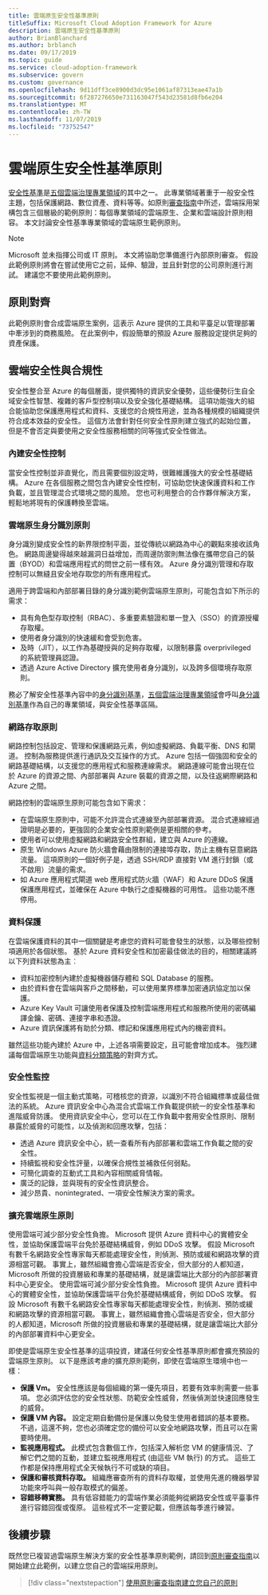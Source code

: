 ```yaml
---
title: 雲端原生安全性基準原則
titleSuffix: Microsoft Cloud Adoption Framework for Azure
description: 雲端原生安全性基準原則
author: BrianBlanchard
ms.author: brblanch
ms.date: 09/17/2019
ms.topic: guide
ms.service: cloud-adoption-framework
ms.subservice: govern
ms.custom: governance
ms.openlocfilehash: 9d11dff3ce8900d3dc95e1061af87313eae47a1b
ms.sourcegitcommit: 6f287276650e731163047f543d23581d8fb6e204
ms.translationtype: MT
ms.contentlocale: zh-TW
ms.lasthandoff: 11/07/2019
ms.locfileid: "73752547"
---
```

# <a name="cloud-native-security-baseline-policy"></a>雲端原生安全性基準原則

[安全性基準](./index.md)是[五個雲端治理專業領域](../governance-disciplines.md)的其中之一。 此專業領域著重于一般安全性主題，包括保護網路、數位資產、資料等等。如原則[審查指南](../policy-compliance/cloud-policy-review.md)中所述，雲端採用架構包含三個層級的範例原則：每個專業領域的雲端原生、企業和雲端設計原則相容。 本文討論安全性基準專業領域的雲端原生範例原則。

> [!NOTE]
> Microsoft 並未指揮公司或 IT 原則。 本文將協助您準備進行內部原則審查。 假設此範例原則將會在嘗試使用它之前，延伸、驗證，並且針對您的公司原則進行測試。 建議您不要使用此範例原則。

## <a name="policy-alignment"></a>原則對齊

此範例原則會合成雲端原生案例，這表示 Azure 提供的工具和平臺足以管理部署中牽涉到的商務風險。 在此案例中，假設簡單的預設 Azure 服務設定提供足夠的資產保護。

## <a name="cloud-security-and-compliance"></a>雲端安全性與合規性

安全性整合至 Azure 的每個層面，提供獨特的資訊安全優勢，這些優勢衍生自全域安全性智慧、複雜的客戶型控制項以及安全強化基礎結構。 這項功能強大的組合能協助您保護應用程式和資料、支援您的合規性用途，並為各種規模的組織提供符合成本效益的安全性。 這個方法會針對任何安全性原則建立強式的起始位置，但是不會否定與要使用之安全性服務相關的同等強式安全性做法。

### <a name="built-in-security-controls"></a>內建安全性控制

當安全性控制並非直覺化，而且需要個別設定時，很難維護強大的安全性基礎結構。 Azure 在各個服務之間包含內建安全性控制，可協助您快速保護資料和工作負載，並且管理混合式環境之間的風險。 您也可利用整合的合作夥伴解決方案，輕鬆地將現有的保護轉換至雲端。

### <a name="cloud-native-identity-policies"></a>雲端原生身分識別原則

身分識別變成安全性的新界限控制平面，並從傳統以網路為中心的觀點來接收該角色。 網路周邊變得越來越漏洞日益增加，而周邊防禦則無法像在攜帶您自己的裝置（BYOD）和雲端應用程式的問世之前一樣有效。 Azure 身分識別管理和存取控制可以無縫且安全地存取您的所有應用程式。

適用于跨雲端和內部部署目錄的身分識別範例雲端原生原則，可能包含如下所示的需求：

- 具有角色型存取控制（RBAC）、多重要素驗證和單一登入（SSO）的資源授權存取權。
- 使用者身分識別的快速緩和會受到危害。
- 及時（JIT），以工作為基礎授與的足夠存取權，以限制暴露 overprivileged 的系統管理員認證。
- 透過 Azure Active Directory 擴充使用者身分識別，以及跨多個環境存取原則。

務必了解安全性基準內容中的[身分識別基準](../identity-baseline/index.md)，[五個雲端治理專業領域](../index.md)會呼叫[身分識別基準](../identity-baseline/index.md)作為自己的專業領域，與安全性基準區隔。

### <a name="network-access-policies"></a>網路存取原則

網路控制包括設定、管理和保護網路元素，例如虛擬網路、負載平衡、DNS 和閘道。 控制為服務提供進行通訊及交互操作的方式。 Azure 包括一個強固和安全的網路基礎結構，以支援您的應用程式和服務連線需求。 網路連線可能會出現在位於 Azure 的資源之間、內部部署與 Azure 裝載的資源之間，以及往返網際網路和 Azure 之間。

網路控制的雲端原生原則可能包含如下需求：

- 在雲端原生原則中，可能不允許混合式連線至內部部署資源。 混合式連線經過證明是必要的，更強固的企業安全性原則範例是更相關的參考。
- 使用者可以使用虛擬網路和網路安全性群組，建立與 Azure 的連線。
- 原生 Windows Azure 防火牆會藉由限制的連接埠存取，防止主機有惡意網路流量。 這項原則的一個好例子是，透過 SSH/RDP 直接對 VM 進行封鎖（或不啟用）流量的需求。
- 如 Azure 應用程式閘道 web 應用程式防火牆（WAF）和 Azure DDoS 保護保護應用程式，並確保在 Azure 中執行之虛擬機器的可用性。 這些功能不應停用。

### <a name="data-protection"></a>資料保護

在雲端保護資料的其中一個關鍵是考慮您的資料可能會發生的狀態，以及哪些控制項適用於各個狀態。 基於 Azure 資料安全性和加密最佳做法的目的，相關建議將以下列資料狀態為主︰

- 資料加密控制內建於虛擬機器儲存體和 SQL Database 的服務。
- 由於資料會在雲端與客戶之間移動，可以使用業界標準加密通訊協定加以保護。
- Azure Key Vault 可讓使用者保護及控制雲端應用程式和服務所使用的密碼編譯金鑰、密碼、連接字串和憑證。
- Azure 資訊保護將有助於分類、標記和保護應用程式內的機密資料。

雖然這些功能內建於 Azure 中，上述各項需要設定，且可能會增加成本。 強烈建議每個雲端原生功能與[資料分類策略](../policy-compliance/data-classification.md)的對齊方式。

### <a name="security-monitoring"></a>安全性監控

安全性監視是一個主動式策略，可稽核您的資源，以識別不符合組織標準或最佳做法的系統。 Azure 資訊安全中心為混合式雲端工作負載提供統一的安全性基準和進階威脅防護。 使用資訊安全中心，您可以在工作負載中套用安全性原則、限制暴露於威脅的可能性，以及偵測和回應攻擊，包括：

- 透過 Azure 資訊安全中心，統一查看所有內部部署和雲端工作負載之間的安全性。
- 持續監視和安全性評量，以確保合規性並補救任何弱點。
- 可簡化調查的互動式工具和內容相關威脅情報。
- 廣泛的記錄，並與現有的安全性資訊整合。
- 減少昂貴、nonintegrated、一項安全性解決方案的需求。

### <a name="extending-cloud-native-policies"></a>擴充雲端原生原則

使用雲端可減少部分安全性負擔。 Microsoft 提供 Azure 資料中心的實體安全性，並協助保護雲端平台免於基礎結構威脅，例如 DDoS 攻擊。 假設 Microsoft 有數千名網路安全性專家每天都能處理安全性，則偵測、預防或緩和網路攻擊的資源相當可觀。 事實上，雖然組織會擔心雲端是否安全，但大部分的人都知道，Microsoft 所做的投資層級和專業的基礎結構，就是讓雲端比大部分的內部部署資料中心更安全。
使用雲端可減少部分安全性負擔。 Microsoft 提供 Azure 資料中心的實體安全性，並協助保護雲端平台免於基礎結構威脅，例如 DDoS 攻擊。 假設 Microsoft 有數千名網路安全性專家每天都能處理安全性，則偵測、預防或緩和網路攻擊的資源相當可觀。 事實上，雖然組織會擔心雲端是否安全，但大部分的人都知道，Microsoft 所做的投資層級和專業的基礎結構，就是讓雲端比大部分的內部部署資料中心更安全。

即使是雲端原生安全性基準的這項投資，建議任何安全性基準原則都會擴充預設的雲端原生原則。 以下是應該考慮的擴充原則範例，即使在雲端原生環境中也一樣：

- **保護 Vm。** 安全性應該是每個組織的第一優先項目，若要有效率則需要一些事項。 您必須評估您的安全性狀態、防範安全性威脅，然後偵測並快速回應發生的威脅。
- **保護 VM 內容。** 設定定期自動備份是保護以免發生使用者錯誤的基本要務。 不過，這還不夠，您也必須確定您的備份可以安全地網路攻擊，而且可以在需要時使用。
- **監視應用程式。** 此模式包含數個工作，包括深入解析您 VM 的健康情況、了解它們之間的互動，並建立監視應用程式 (由這些 VM 執行) 的方式。 這些工作都是保持應用程式全天候執行不可或缺的項目。
- **保護和審核資料存取。** 組織應審查所有的資料存取權，並使用先進的機器學習功能來呼叫與一般存取模式的偏差。
- **容錯移轉實務。** 具有低容錯能力的雲端作業必須能夠從網路安全性或平臺事件進行容錯回復或復原。 這些程式不一定要記載，但應該每季進行練習。

## <a name="next-steps"></a>後續步驟

既然您已複習過雲端原生解決方案的安全性基準原則範例，請回到[原則審查指南](../policy-compliance/cloud-policy-review.md)以開始建立此範例，以建立您自己的雲端採用原則。

> [!div class="nextstepaction"]
> [使用原則審查指南建立您自己的原則](../policy-compliance/cloud-policy-review.md)
